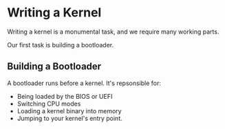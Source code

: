 # Writing a Kernel

Writing a kernel is a monumental task, and we require many working parts.  

Our first task is building a bootloader.  

## Building a Bootloader  

A bootloader runs before a kernel.
It's repsonsible for:  
- Being loaded by the BIOS or UEFI
- Switching CPU modes 
- Loading a kernel binary into memory
- Jumping to your kernel's entry point. 
